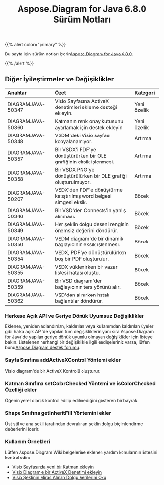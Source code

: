 ﻿---
title: Aspose.Diagram for Java 6.8.0 Sürüm Notları
type: docs
weight: 40
url: /tr/java/aspose-diagram-for-java-6-8-0-release-notes/
---
{{% alert color="primary" %}} 

 Bu sayfa için sürüm notları içerir[Aspose.Diagram for Java 6.8.0](https://docs.aspose.com/diagram/java/aspose-diagram-for-java-6-8-0-release-notes/).

{{% /alert %}} 
## **Diğer İyileştirmeler ve Değişiklikler**

|**Anahtar**|**Özet**|**Kategori**|
|:- |:- |:- |
|DIAGRAMJAVA-50347|Visio Sayfasına ActiveX denetimleri ekleme desteği ekleyin.|Yeni özellik|
|DIAGRAMJAVA-50360|Katmanın renk onay kutusunu ayarlamak için destek ekleyin.|Yeni özellik|
|DIAGRAMJAVA-50348|VSDM'deki Visio sayfası kopyalanamıyor.|Artırma|
|DIAGRAMJAVA-50357|Bir VSDX'i PDF'ye dönüştürürken bir OLE grafiğinin eksik işlenmesi.|Artırma|
|DIAGRAMJAVA-50358|Bir VSDX PNG'ye dönüştürülürken bir OLE grafiği oluşturulmuyor.|Artırma|
|DIAGRAMJAVA-50207|VSDX'den PDF'e dönüştürme, katıştırılmış word belgesi simgesi eksik.|Böcek|
|DIAGRAMJAVA-50346|Bir VSD'den Connects'in yanlış alınması.|Böcek|
|DIAGRAMJAVA-50349|Her şeklin dolgu deseni renginin önemsiz değerini döndürür.|Böcek|
|DIAGRAMJAVA-50350|VSDM diagram'de bir dinamik bağlayıcının eksik işlenmesi.|Böcek|
|DIAGRAMJAVA-50354|VSDX, PDF'ye dönüştürülürken boş bir PDF oluşturulur.|Böcek|
|DIAGRAMJAVA-50355|VSDX yüklenirken bir yazar listesi hatası oluştu.|Böcek|
|DIAGRAMJAVA-50359|Bir VSD diagram'den bağlayıcının ters yönünü alır.|Böcek|
|DIAGRAMJAVA-50362|VSD'den alınırken hatalı bağlantılar döndürür.|Böcek|
### **Herkese Açık API ve Geriye Dönük Uyumsuz Değişiklikler**
Eklenen, yeniden adlandırılan, kaldırılan veya kullanımdan kaldırılan üyeler gibi halka açık API'de yapılan tüm değişikliklerin yanı sıra Aspose.Diagram for Java'de yapılan geriye dönük uyumlu olmayan değişiklikler için listeye bakın. Listelenen herhangi bir değişiklikle ilgili endişeleriniz varsa, lütfen bunu[Aspose.Diagram destek forumu](https://forum.aspose.com/c/diagram/17).
### **Sayfa Sınıfına addActiveXControl Yöntemi ekler**
Visio diagram'de bir ActiveX Kontrolü oluşturur.
### **Katman Sınıfına setColorChecked Yöntemi ve isColorChecked Özelliği ekler**
Öğenin yerel olarak kontrol edilip edilmediğini gösteren bir bayrak.
### **Shape Sınıfına getInheritFill Yöntemini ekler**
Üst stil ve ana şekil tarafından devralınan şeklin dolgu biçimlendirme değerlerini içerir.
### **Kullanım Örnekleri**
Lütfen Aspose.Diagram Wiki belgelerine eklenen yardım konularının listesini kontrol edin:

- [Visio Sayfasında yeni bir Katman ekleyin](/diagram/tr/java/working-with-layers/#add-a-layer-in-the-visio-pagesheet)
- [Visio Diagram'e bir ActiveX Denetimi ekleyin](/diagram/tr/java/insert-an-activex-control-in-the-visio-diagram/)
- [Visio Şeklinin Miras Alınan Dolgu Verilerini Oku](/diagram/tr/java/set-visio-shape-s-xform-line-and-fill-data/#retrieve-inherited-fill-data-of-a-visio-shape)
